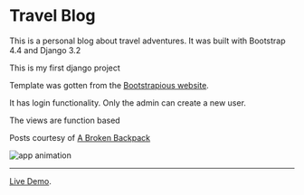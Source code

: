 # Travel Blog

<p>This is a personal blog about travel adventures. It was built with Bootstrap 4.4 and Django 3.2</p>
<p>This is my first django project</p>
Template was gotten from the <a href="https://bootstrapious.com/" _blank="true">Bootstrapious website</a>.
<p>It has login functionality. Only the admin can create a new user.</p>
<p>The views are function based</p>
<p>Posts courtesy of <a href="https://abrokenbackpack.com/">A Broken Backpack</a></p>

<img src='./globetrotters-animated.gif' alt='app animation' />

<hr>

<a href='https://globetrotter-adventures.herokuapp.com/'>Live Demo</a>.
